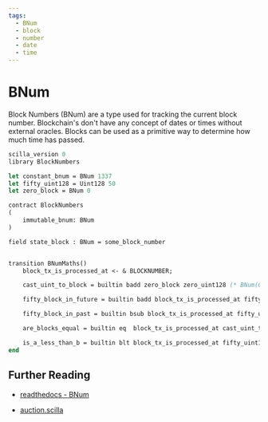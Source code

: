 ```yaml
---
tags:
  - BNum
  - block
  - number
  - date
  - time
---
```


# BNum

Block Numbers (BNum) are a type used for tracking the current block number. Blockchain's don't have any concept of dates or times without external oracles. Blocks can be used as a primitive way to determine how much time has passed.

```ocaml
scilla_version 0
library BlockNumbers

let constant_bnum = BNum 1337
let fifty_uint128 = Uint128 50
let zero_block = BNum 0

contract BlockNumbers
(
    immutable_bnum: BNum
)

field state_block : BNum = some_block_number


transition BNumMaths()
    block_tx_is_processed_at <- & BLOCKNUMBER;

    cast_uint_to_block = builtin badd zero_block zero_uint128 (* BNum(0) + UintX(N) = BNum(N) *)

    fifty_block_in_future = builtin badd block_tx_is_processed_at fifty_uint128; (* BNum + UintX = BNum *)

    fifty_block_in_past = builtin bsub block_tx_is_processed_at fifty_uint128; (* BNum - BNum = Uint256 *)

    are_blocks_equal = builtin eq  block_tx_is_processed_at cast_uint_to_block; (* BNum == BNum = Bool *)

    is_a_less_than_b = builtin blt block_tx_is_processed_at fifty_uint128 (* BNum < BNum = Bool *)
end
```

## Further Reading

* [readthedocs - BNum](https://scilla.readthedocs.io/en/latest/scilla-in-depth.html?highlight=block#block-numbers)

* [auction.scilla](https://github.com/Zilliqa/scilla/blob/master/tests/contracts/auction.scilla)

